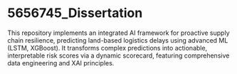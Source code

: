 # 5656745_Dissertation
This repository implements an integrated AI framework for proactive supply chain resilience, predicting land-based logistics delays using advanced ML (LSTM, XGBoost). It transforms complex predictions into actionable, interpretable risk scores via a dynamic scorecard, featuring comprehensive data engineering and XAI principles.

